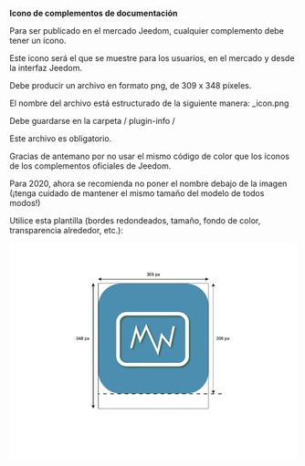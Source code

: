 **Icono de complementos de documentación**

Para ser publicado en el mercado Jeedom, cualquier complemento debe tener un ícono.

Este icono será el que se muestre para los usuarios, en el mercado y desde la interfaz Jeedom.

Debe producir un archivo en formato png, de 309 x 348 píxeles.

El nombre del archivo está estructurado de la siguiente manera: <plugin-id>_icon.png

Debe guardarse en la carpeta / plugin-info /

Este archivo es obligatorio.

Gracias de antemano por no usar el mismo código de color que los íconos de los complementos oficiales de Jeedom.

Para 2020, ahora se recomienda no poner el nombre debajo de la imagen (¡tenga cuidado de mantener el mismo tamaño del modelo de todos modos!)

Utilice esta plantilla (bordes redondeados, tamaño, fondo de color, transparencia alrededor, etc.):

![modele-icone](images/plugin-Jeedom-px.jpg)
